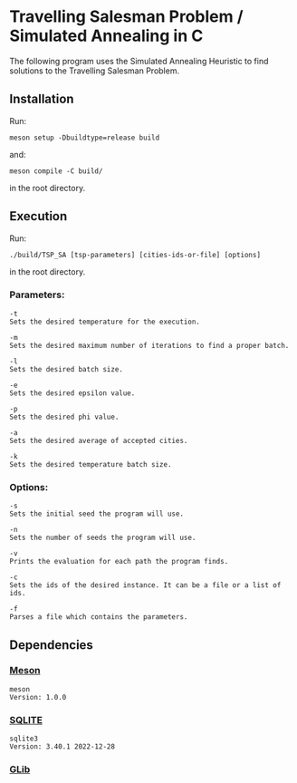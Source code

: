 # Travelling Salesman Problem / Simulated Annealing in C
The following program uses the Simulated Annealing Heuristic
to find solutions to the Travelling Salesman Problem.
## Installation
Run:

```
meson setup -Dbuildtype=release build
```

and:

```
meson compile -C build/
```

in the root directory.

## Execution

Run:

```
./build/TSP_SA [tsp-parameters] [cities-ids-or-file] [options]
```
in the root directory.
### Parameters:

```
-t
Sets the desired temperature for the execution.
```

```
-m
Sets the desired maximum number of iterations to find a proper batch.
```

```
-l
Sets the desired batch size.
```

```
-e
Sets the desired epsilon value.
```

```
-p
Sets the desired phi value.
```

```
-a
Sets the desired average of accepted cities.
```

```
-k
Sets the desired temperature batch size.
```
### Options:

```
-s
Sets the initial seed the program will use.
```

```
-n
Sets the number of seeds the program will use.
```

```
-v
Prints the evaluation for each path the program finds.
```

```
-c
Sets the ids of the desired instance. It can be a file or a list of ids.
```

```
-f
Parses a file which contains the parameters.

```

###

## Dependencies

### [Meson](https://www.sqlite.org/download.html)
```
meson
Version: 1.0.0
```
### [SQLITE](https://mesonbuild.com/Getting-meson.html)
```
sqlite3
Version: 3.40.1 2022-12-28
```
### [GLib](https://docs.gtk.org/glib/index.html)
